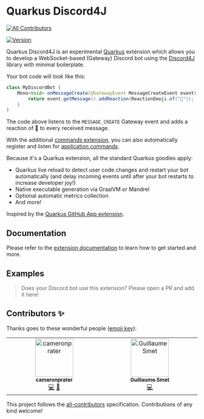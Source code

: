 # Quarkus Discord4J
<!-- ALL-CONTRIBUTORS-BADGE:START - Do not remove or modify this section -->
[![All Contributors](https://img.shields.io/badge/all_contributors-2-orange.svg?style=flat-square)](#contributors-)
<!-- ALL-CONTRIBUTORS-BADGE:END -->

[![Version](https://img.shields.io/maven-central/v/io.quarkiverse.discord4j/quarkus-discord4j?logo=apache-maven&style=for-the-badge)](https://central.sonatype.com/artifact/io.quarkiverse.discord4j/quarkus-discord4j)

Quarkus Discord4J is an experimental [Quarkus](https://quarkus.io) extension which allows you to develop a WebSocket-based (Gateway) Discord bot using the [Discord4J](https://github.com/Discord4J/Discord4J) library with minimal boilerplate.

Your bot code will look like this:
```java
class MyDiscordBot {
    Mono<Void> onMessageCreate(@GatewayEvent MessageCreateEvent event) {
        return event.getMessage().addReaction(ReactionEmoji.of("🤖"));
    }
}
```

The code above listens to the `MESSAGE_CREATE` Gateway event and adds a reaction of 🤖 to every received message.

With the additional [commands extension](https://quarkiverse.github.io/quarkiverse-docs/quarkus-discord4j/dev/commands.html), you can also automatically register and listen for [application commands](https://discord.com/developers/docs/interactions/application-commands).

Because it's a Quarkus extension, all the standard Quarkus goodies apply:
* Quarkus live reload to detect user code changes and restart your bot automatically (and delay incoming events until after your bot restarts to increase developer joy!)
* Native executable generation via GraalVM or Mandrel
* Optional automatic metrics collection
* And more!

Inspired by the [Quarkus GitHub App extension](https://github.com/quarkiverse/quarkus-github-app).

## Documentation
Please refer to the [extension documentation](https://quarkiverse.github.io/quarkiverse-docs/quarkus-discord4j/dev/index.html) to learn how to get started and more.

## Examples
> Does your Discord bot use this extension? Please open a PR and add it here!
## Contributors ✨

Thanks goes to these wonderful people ([emoji key](https://allcontributors.org/docs/en/emoji-key)):

<!-- ALL-CONTRIBUTORS-LIST:START - Do not remove or modify this section -->
<!-- prettier-ignore-start -->
<!-- markdownlint-disable -->
<table>
  <tbody>
    <tr>
      <td align="center" valign="top" width="14.28%"><a href="https://github.com/cameronprater"><img src="https://avatars.githubusercontent.com/u/40479627?v=4?s=100" width="100px;" alt="cameronprater"/><br /><sub><b>cameronprater</b></sub></a><br /><a href="https://github.com/quarkiverse/quarkus-discord4j/commits?author=cameronprater" title="Code">💻</a> <a href="#maintenance-cameronprater" title="Maintenance">🚧</a></td>
      <td align="center" valign="top" width="14.28%"><a href="https://lesincroyableslivres.fr/"><img src="https://avatars.githubusercontent.com/u/1279749?v=4?s=100" width="100px;" alt="Guillaume Smet"/><br /><sub><b>Guillaume Smet</b></sub></a><br /><a href="https://github.com/quarkiverse/quarkus-discord4j/commits?author=gsmet" title="Code">💻</a></td>
    </tr>
  </tbody>
</table>

<!-- markdownlint-restore -->
<!-- prettier-ignore-end -->

<!-- ALL-CONTRIBUTORS-LIST:END -->

This project follows the [all-contributors](https://github.com/all-contributors/all-contributors) specification. Contributions of any kind welcome!
